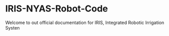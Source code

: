 # IRIS-NYAS-Robot-Code
Welcome to out official documentation for IRIS, Integrated Robotic Irrigation Systen
